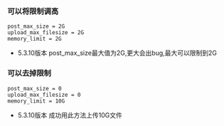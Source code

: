 ### 可以将限制调高
```
post_max_size = 2G
upload_max_filesize = 2G
memory_limit = 2G
```
* 5.3.10版本 post_max_size最大值为2G,更大会出bug,最大可以限制到2G

### 可以去掉限制
```
post_max_size = 0
upload_max_filesize = 0
memory_limit = 10G
```
* 5.3.10版本 成功用此方法上传10G文件